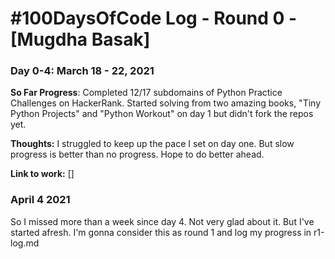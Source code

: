 # #100DaysOfCode Log - Round 0 - [Mugdha Basak]

### Day 0-4: March 18 - 22, 2021

**So Far Progress**: Completed 12/17 subdomains of Python Practice Challenges on HackerRank. Started solving from two amazing books, "Tiny Python Projects" and "Python Workout" on day 1 but didn't fork the repos yet.

**Thoughts:** I struggled to keep up the pace I set on day one. But slow progress is better than no progress. Hope to do better ahead.

**Link to work:** []

### April 4 2021
So I missed more than a week since day 4. Not very glad about it. But I've started afresh. I'm gonna consider this as round 1 and log my progress in r1-log.md
